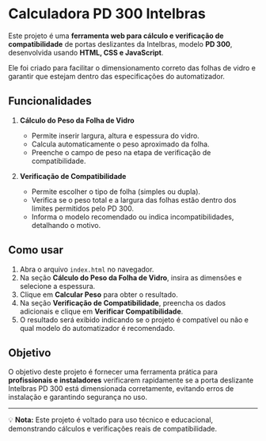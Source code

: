 # Calculadora PD 300 Intelbras

Este projeto é uma **ferramenta web para cálculo e verificação de compatibilidade** de portas deslizantes da Intelbras, modelo **PD 300**, desenvolvida usando **HTML, CSS e JavaScript**.  

Ele foi criado para facilitar o dimensionamento correto das folhas de vidro e garantir que estejam dentro das especificações do automatizador.

## Funcionalidades

1. **Cálculo do Peso da Folha de Vidro**  
   - Permite inserir largura, altura e espessura do vidro.  
   - Calcula automaticamente o peso aproximado da folha.  
   - Preenche o campo de peso na etapa de verificação de compatibilidade.

2. **Verificação de Compatibilidade**  
   - Permite escolher o tipo de folha (simples ou dupla).  
   - Verifica se o peso total e a largura das folhas estão dentro dos limites permitidos pelo PD 300.  
   - Informa o modelo recomendado ou indica incompatibilidades, detalhando o motivo.

## Como usar

1. Abra o arquivo `index.html` no navegador.  
2. Na seção **Cálculo do Peso da Folha de Vidro**, insira as dimensões e selecione a espessura.  
3. Clique em **Calcular Peso** para obter o resultado.  
4. Na seção **Verificação de Compatibilidade**, preencha os dados adicionais e clique em **Verificar Compatibilidade**.  
5. O resultado será exibido indicando se o projeto é compatível ou não e qual modelo do automatizador é recomendado.

## Objetivo

O objetivo deste projeto é fornecer uma ferramenta prática para **profissionais e instaladores** verificarem rapidamente se a porta deslizante Intelbras PD 300 está dimensionada corretamente, evitando erros de instalação e garantindo segurança no uso.

---

💡 **Nota:** Este projeto é voltado para uso técnico e educacional, demonstrando cálculos e verificações reais de compatibilidade.
